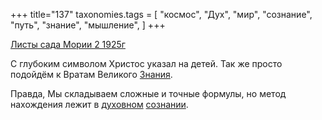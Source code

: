 +++
title="137"
taxonomies.tags = [
 "космос",
 "Дух",
 "мир",
 "сознание",
 "путь",
 "знание",
 "мышление",
]
+++

[Листы сада Мории 2 1925г](/agni/1925)

С глубоким символом Христос указал на детей. Так же просто подойдём к Вратам Великого [Знания](/tags/знание).   

Правда, Мы складываем сложные и точные формулы, но метод нахождения лежит в [духовном](/tags/Дух) [сознании](/tags/космос).   

